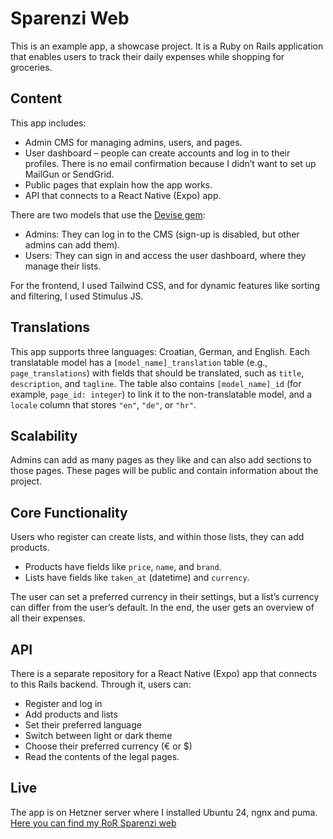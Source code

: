 # Sparenzi Web
This is an example app, a showcase project. It is a Ruby on Rails application that enables users to track their daily expenses while shopping for groceries. 

## Content
This app includes:
- Admin CMS for managing admins, users, and pages.
- User dashboard – people can create accounts and log in to their profiles. There is no email confirmation because I didn’t want to set up MailGun or SendGrid.
- Public pages that explain how the app works.
- API that connects to a React Native (Expo) app.

There are two models that use the [Devise gem](https://github.com/heartcombo/devise):
- Admins: They can log in to the CMS (sign-up is disabled, but other admins can add them).
- Users: They can sign in and access the user dashboard, where they manage their lists.

For the frontend, I used Tailwind CSS, and for dynamic features like sorting and filtering, I used Stimulus JS.

## Translations
This app supports three languages: Croatian, German, and English. Each translatable model has a `[model_name]_translation` table (e.g., `page_translations`) with fields that should be translated, such as `title`, `description`, and `tagline`. The table also contains `[model_name]_id` (for example, `page_id: integer`) to link it to the non-translatable model, and a `locale` column that stores `"en"`, `"de"`, or `"hr"`.

## Scalability
Admins can add as many pages as they like and can also add sections to those pages. These pages will be public and contain information about the project.

## Core Functionality
Users who register can create lists, and within those lists, they can add products.  
- Products have fields like `price`, `name`, and `brand`.  
- Lists have fields like `taken_at` (datetime) and `currency`.  

The user can set a preferred currency in their settings, but a list’s currency can differ from the user’s default. In the end, the user gets an overview of all their expenses.

## API
There is a separate repository for a React Native (Expo) app that connects to this Rails backend. Through it, users can:  
- Register and log in  
- Add products and lists  
- Set their preferred language  
- Switch between light or dark theme  
- Choose their preferred currency (€ or $)  
- Read the contents of the legal pages.

## Live
The app is on Hetzner server where I installed Ubuntu 24, ngnx and puma.
[Here you can find my RoR Sparenzi web](https://sparenzi.eu/)






